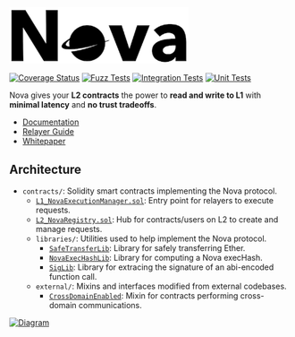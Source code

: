 <img width="320" src="/docs/images/white-bg-small.png" alt="Logo">

[![Coverage Status](https://coveralls.io/repos/github/Rari-Capital/nova/badge.svg?branch=master)](https://coveralls.io/github/Rari-Capital/nova?branch=master) [![Fuzz Tests](https://github.com/Rari-Capital/nova/actions/workflows/fuzz.yml/badge.svg)](https://github.com/Rari-Capital/nova/actions/workflows/fuzz.yml) [![Integration Tests](https://github.com/Rari-Capital/nova/actions/workflows/integration-tests.yml/badge.svg)](https://github.com/Rari-Capital/nova/actions/workflows/integration-tests.yml) [![Unit Tests](https://github.com/Rari-Capital/nova/actions/workflows/unit-tests.yml/badge.svg)](https://github.com/Rari-Capital/nova/actions/workflows/unit-tests.yml)

Nova gives your **L2 contracts** the power to **read and write to L1** with **minimal latency** and **no trust tradeoffs**.

- [Documentation](https://docs.rari.capital/nova)
- [Relayer Guide](/docs/relayers.md)
- [Whitepaper]()

## Architecture

- `contracts/`: Solidity smart contracts implementing the Nova protocol.
  - [`L1_NovaExecutionManager.sol`](/contracts/L1_NovaExecutionManager.sol): Entry point for relayers to execute requests.
  - [`L2_NovaRegistry.sol`](/contracts/L2_NovaRegistry.sol): Hub for contracts/users on L2 to create and manage requests.
  - `libraries/`: Utilities used to help implement the Nova protocol.
    - [`SafeTransferLib`](/libraries/SafeTransferLib.sol): Library for safely transferring Ether. 
    - [`NovaExecHashLib`](/libraries/NovaExecHashLib.sol): Library for computing a Nova execHash.
    - [`SigLib`](/libraries/SigLib.sol): Library for extracing the signature of an abi-encoded function call.
  - `external/`: Mixins and interfaces modified from external codebases.
    - [`CrossDomainEnabled`](/libraries/CrossDomainEnabled.sol): Mixin for contracts performing cross-domain communications.

[![Diagram](https://lucid.app/publicSegments/view/70e70068-38f5-49db-9107-243a7a77e812/image.png)](https://lucid.app/documents/view/dca3b0ad-26ed-42f8-a871-1b03b40a2395)
